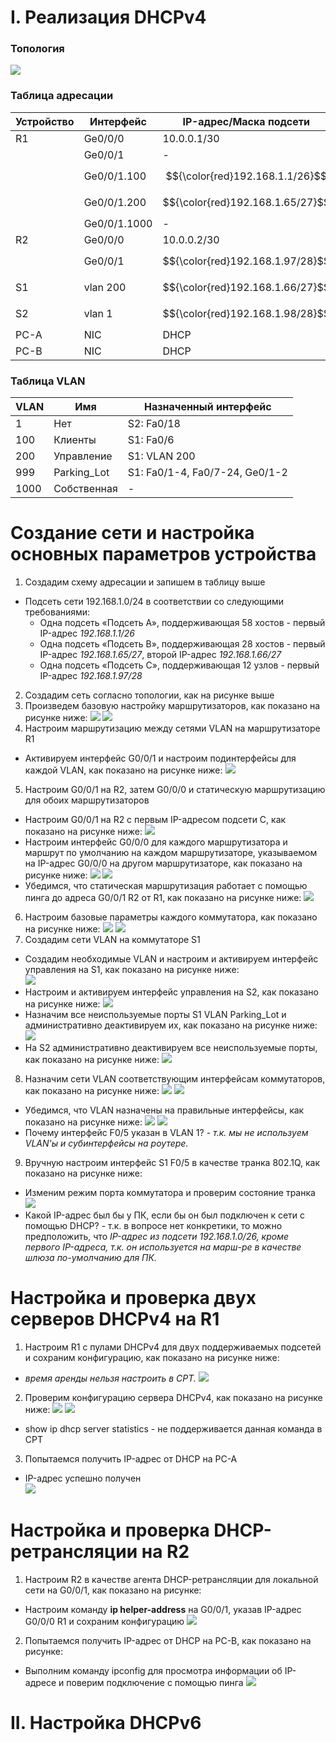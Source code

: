 # I. Реализация DHCPv4 

### Топология
![](https://github.com/devops-user/otus/blob/main/homeworks/homework_20/images/topo.png)

### Таблица адресации
| Устройство | Интерфейс | IP-адрес/Маска подсети | Шлюз по умолчанию |
--- | --- | --- | --- |
| R1 | Ge0/0/0 | 10.0.0.1/30 | - |
|  | Ge0/0/1 | - | - |
|  | Ge0/0/1.100 | $${\color{red}192.168.1.1/26}$$ |  |
|  | Ge0/0/1.200 | $${\color{red}192.168.1.65/27}$$ |  |
|  | Ge0/0/1.1000 | - | - |
| R2 | Ge0/0/0 | 10.0.0.2/30 | - |
|  | Ge0/0/1 | $${\color{red}192.168.1.97/28}$$ | - |
| S1 | vlan 200 | $${\color{red}192.168.1.66/27}$$ | $${\color{red}192.168.1.65}$$ |
| S2 | vlan 1 | $${\color{red}192.168.1.98/28}$$ | $${\color{red}192.168.1.97}$$ |
| PC-A | NIC | DHCP | DHCP |
| PC-B | NIC | DHCP | DHCP |


### Таблица VLAN
| VLAN | Имя | Назначенный интерфейс |
--- | ---| --- |
| 1 | Нет | S2: Fa0/18 |
| 100 | Клиенты | S1: Fa0/6 |
| 200 | Управление | S1: VLAN 200 |
| 999 | Parking_Lot | S1: Fa0/1-4, Fa0/7-24, Ge0/1-2 |
| 1000 | Собственная | - |

# Создание сети и настройка основных параметров устройства
1. Создадим схему адресации и запишем в таблицу выше
  * Подсеть сети 192.168.1.0/24 в соответствии со следующими требованиями:
    * Одна подсеть «Подсеть A», поддерживающая 58 хостов - первый IP-адрес *192.168.1.1/26*
    * Одна подсеть «Подсеть B», поддерживающая 28 хостов - первый IP-адрес *192.168.1.65/27*, второй IP-адрес *192.168.1.66/27*
    * Одна подсеть «Подсеть C», поддерживающая 12 узлов - первый IP-адрес *192.168.1.97/28*
2. Создадим сеть согласно топологии, как на рисунке выше
3. Произведем базовую настройку маршрутизаторов, как показано на рисунке ниже:
![](https://github.com/devops-user/otus/blob/main/homeworks/homework_20/images/R1.png)
![](https://github.com/devops-user/otus/blob/main/homeworks/homework_20/images/R2.png)
4. Настроим маршрутизацию между сетями VLAN на маршрутизаторе R1
  * Активируем интерфейс G0/0/1 и настроим подинтерфейсы для каждой VLAN, как показано на рисунке ниже:
![](https://github.com/devops-user/otus/blob/main/homeworks/homework_20/images/R1_sub.png) 
5. Настроим G0/0/1 на R2, затем G0/0/0 и статическую маршрутизацию для обоих маршрутизаторов
  * Настроим G0/0/1 на R2 с первым IP-адресом подсети C, как показано на рисунке ниже:
![](https://github.com/devops-user/otus/blob/main/homeworks/homework_20/images/R2_sub.png)
  * Настроим интерфейс G0/0/0 для каждого маршрутизатора и маршрут по умолчанию на каждом маршрутизаторе, указываемом на IP-адрес G0/0/0 на другом маршрутизаторе, как показано на рисунке ниже: 
![](https://github.com/devops-user/otus/blob/main/homeworks/homework_20/images/R1_r2.png)
![](https://github.com/devops-user/otus/blob/main/homeworks/homework_20/images/R2_r1.png)
  * Убедимся, что статическая маршрутизация работает с помощью пинга до адреса G0/0/1 R2 от R1, как показано на рисунке ниже:
![](https://github.com/devops-user/otus/blob/main/homeworks/homework_20/images/R2_ping.png)
6. Настроим базовые параметры каждого коммутатора, как показано на рисунке ниже:
![](https://github.com/devops-user/otus/blob/main/homeworks/homework_20/images/SW1.png)
![](https://github.com/devops-user/otus/blob/main/homeworks/homework_20/images/SW2.png)
7. Создадим сети VLAN на коммутаторе S1
  * Создадим необходимые VLAN и настроим и активируем интерфейс управления на S1, как показано на рисунке ниже:  
![](https://github.com/devops-user/otus/blob/main/homeworks/homework_20/images/SW1_IP.png)
  * Настроим и активируем интерфейс управления на S2, как показано на рисунке ниже:
![](https://github.com/devops-user/otus/blob/main/homeworks/homework_20/images/SW2_IP.png)
  * Назначим все неиспользуемые порты S1 VLAN Parking_Lot и административно деактивируем их, как показано на рисунке ниже:
![](https://github.com/devops-user/otus/blob/main/homeworks/homework_20/images/SW1_sh.png)
  * На S2 административно деактивируем все неиспользуемые порты, как показано на рисунке ниже:
![](https://github.com/devops-user/otus/blob/main/homeworks/homework_20/images/SW2_sh.png)
8. Назначим сети VLAN соответствующим интерфейсам коммутаторов, как показано на рисунке ниже:
![](https://github.com/devops-user/otus/blob/main/homeworks/homework_20/images/SW1_fa6.png)
![](https://github.com/devops-user/otus/blob/main/homeworks/homework_20/images/SW2_fa5.png)
  * Убедимся, что VLAN назначены на правильные интерфейсы, как показано на рисунке ниже:
![](https://github.com/devops-user/otus/blob/main/homeworks/homework_20/images/SW1_vl.png)
![](https://github.com/devops-user/otus/blob/main/homeworks/homework_20/images/SW2_vl.png)
  * Почему интерфейс F0/5 указан в VLAN 1? - *т.к. мы не используем VLAN'ы и субинтерфейсы на роутере.*
9. Вручную настроим интерфейс S1 F0/5 в качестве транка 802.1Q, как показано на рисунке ниже:
  * Изменим режим порта коммутатора и проверим состояние транка
![](https://github.com/devops-user/otus/blob/main/homeworks/homework_20/images/SW1_tr.png)
  * Какой IP-адрес был бы у ПК, если бы он был подключен к сети с помощью DHCP? - т.к. в вопросе нет конкретики, то можно предположить, что *IP-адрес из подсети 192.168.1.0/26, кроме первого IP-адреса, т.к. он используется на марш-ре в качестве шлюза по-умолчанию для ПК.* 

# Настройка и проверка двух серверов DHCPv4 на R1
1. Настроим R1 с пулами DHCPv4 для двух поддерживаемых подсетей и сохраним конфигурацию, как показано на рисунке ниже:
  * *время аренды нельзя настроить в CPT.*
![](https://github.com/devops-user/otus/blob/main/homeworks/homework_20/images/R1_dhcp.png)
2. Проверим конфигурацию сервера DHCPv4, как показано на рисунке ниже:
![](https://github.com/devops-user/otus/blob/main/homeworks/homework_20/images/R1_sh_ip_1.png)
![](https://github.com/devops-user/otus/blob/main/homeworks/homework_20/images/R1_sh_ip_2.png)
  * show ip dhcp server statistics - не поддерживается данная команда в CPT
3. Попытаемся получить IP-адрес от DHCP на PC-A
  * IP-адрес успешно получен  
![](https://github.com/devops-user/otus/blob/main/homeworks/homework_20/images/PC-A_ip.png)

# Настройка и проверка DHCP-ретрансляции на R2
1. Настроим R2 в качестве агента DHCP-ретрансляции для локальной сети на G0/0/1, как показано на рисунке:
  * Настроим команду **ip helper-address** на G0/0/1, указав IP-адрес G0/0/0 R1 и сохраним конфигурацию
![](https://github.com/devops-user/otus/blob/main/homeworks/homework_20/images/R2_helper.png)
2. Попытаемся получить IP-адрес от DHCP на PC-B, как показано на рисунке:
  * Выполним команду ipconfig для просмотра информации об IP-адресе и поверим подключение с помощью пинга
![](https://github.com/devops-user/otus/blob/main/homeworks/homework_20/images/PC-B_ping.png)
# II. Настройка DHCPv6
